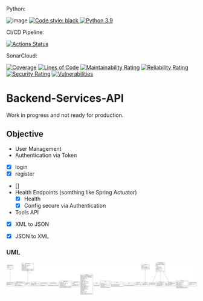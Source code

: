 Python:

![image](https://img.shields.io/badge/calver-YYYY.MM.DD-22bfda.svg "CalVer")
<a href="https://github.com/psf/black"><img alt="Code style: black" src="https://img.shields.io/badge/code%20style-black-000000.svg">
[![Python 3.9](https://img.shields.io/badge/python-3.9-blue.svg)](https://www.python.org/downloads/release/python-390/)

CI/CD Pipeline:

[![Actions Status](https://github.com/devsetgo/test-api/workflows/Run%20Tests/badge.svg)](https://github.com/devsetgo/test-api/actions)
<!-- [![Actions Status](https://github.com/devsetgo/test-api/workflows/Docker%20RC/badge.svg)](https://github.com/devsetgo/test-api/actions) -->
<!-- [![Actions Status](https://github.com/devsetgo/test-api/workflows/Docker%20Latest/badge.svg)](https://github.com/devsetgo/test-api/actions) -->

SonarCloud:

[![Coverage](https://sonarcloud.io/api/project_badges/measure?project=devsetgo_backend-services-api&metric=coverage)](https://sonarcloud.io/dashboard?id=devsetgo_backend-services-api)
[![Lines of Code](https://sonarcloud.io/api/project_badges/measure?project=devsetgo_backend-services-api&metric=ncloc)](https://sonarcloud.io/dashboard?id=devsetgo_backend-services-api)
[![Maintainability Rating](https://sonarcloud.io/api/project_badges/measure?project=devsetgo_backend-services-api&metric=sqale_rating)](https://sonarcloud.io/dashboard?id=devsetgo_backend-services-api)
[![Reliability Rating](https://sonarcloud.io/api/project_badges/measure?project=devsetgo_backend-services-api&metric=reliability_rating)](https://sonarcloud.io/dashboard?id=devsetgo_backend-services-api)
[![Security Rating](https://sonarcloud.io/api/project_badges/measure?project=devsetgo_backend-services-api&metric=security_rating)](https://sonarcloud.io/dashboard?id=devsetgo_backend-services-api)
[![Vulnerabilities](https://sonarcloud.io/api/project_badges/measure?project=devsetgo_backend-services-api&metric=vulnerabilities)](https://sonarcloud.io/dashboard?id=devsetgo_backend-services-api)



# Backend-Services-API

Work in progress and not ready for production.

## Objective
- User Management
- Authentication via Token
 - [x] login
 - [x] register
 - []
- Health Endpoints (somthing like Spring Actuator)
    - [x] Health
    - [x] Config secure via Authentication
- Tools API
 - [x] XML to JSON
 - [x] JSON to XML


### UML
![UML](images/classes.png "UML of App")